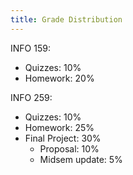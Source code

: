 ```yaml
---
title: Grade Distribution
---
```


INFO 159:
- Quizzes: 10%
- Homework: 20%


INFO 259:
- Quizzes: 10%
- Homework: 25%
- Final Project: 30%
  - Proposal: 10%
  - Midsem update: 5%
  
